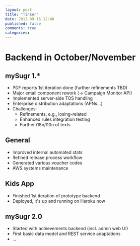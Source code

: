 ```yaml
---
layout: post
title: "Tinker"
date: 2012-09-16 12:40
published: false
comments: true
categories:
---
```


# Backend in October/November

## mySugr 1.*
  * PDF reports 1st iteration done (further refinements TBD)
  * Major email component rework (-> Campaign Monitor API)
  * Implemented server-side TOS handling
  * Enterprise distribution adaptations (APNs...)
  * Challenges:
    * Refinements, e.g., losing-related
    * Enhanced rules integration testing
    * Further i18n/l10n of texts

## General
  * Improved internal automated stats
  * Refined release process workflow
  * Generated various voucher codes
  * AWS systems maintenance

## Kids App
  * Finished 1st iteration of prototype backend
  * Deployed, it's up and running on Heroku now

## mySugr 2.0
  * Started with achievements backend (incl. admin web UI)
  * First basic data model and REST service adaptations
  * ...

